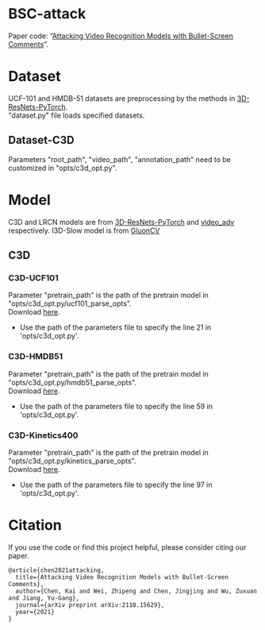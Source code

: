 # BSC-attack
Paper code: “[Attacking Video Recognition Models with Bullet-Screen Comments](https://arxiv.org/pdf/2110.15629.pdf)”.

# Dataset
UCF-101 and HMDB-51 datasets are preprocessing by the methods in [3D-ResNets-PyTorch](https://github.com/kenshohara/3D-ResNets-PyTorch).  
"dataset.py" file loads specified datasets.
## Dataset-C3D
Parameters "root_path", "video_path", "annotation_path" need to be customized in "opts/c3d_opt.py".

# Model
C3D and LRCN models are from [3D-ResNets-PyTorch](https://github.com/kenshohara/3D-ResNets-PyTorch) and [video_adv](https://github.com/yanhui002/video_adv/tree/master/models/inception) respectively. I3D-Slow model is from [GluonCV](https://cv.gluon.ai/model_zoo/action_recognition.html)

## C3D
### C3D-UCF101
Parameter "pretrain_path" is the path of the pretrain model in "opts/c3d_opt.py/ucf101_parse_opts".  
Download [here](https://drive.google.com/open?id=1DmI6QBrh7xhme0jOL-3nEutJzesHZTqp).
* Use the path of the parameters file to specify the line 21 in 'opts/c3d_opt.py'.
### C3D-HMDB51
Parameter "pretrain_path" is the path of the pretrain model in "opts/c3d_opt.py/hmdb51_parse_opts".  
Download [here](https://drive.google.com/open?id=1GWP0bAff6H6cE85J6Dz52in6JGv7QZ_u).
* Use the path of the parameters file to specify the line 59 in 'opts/c3d_opt.py'.
### C3D-Kinetics400
Parameter "pretrain_path" is the path of the pretrain model in "opts/c3d_opt.py/kinetics_parse_opts".  
Download [here](https://drive.google.com/drive/folders/1zvl89AgFAApbH0At-gMuZSeQB_LpNP-M).
* Use the path of the parameters file to specify the line 97 in 'opts/c3d_opt.py'.

# Citation
If you use the code or find this project helpful, please consider citing our paper.

```
@article{chen2021attacking,
  title={Attacking Video Recognition Models with Bullet-Screen Comments},
  author={Chen, Kai and Wei, Zhipeng and Chen, Jingjing and Wu, Zuxuan and Jiang, Yu-Gang},
  journal={arXiv preprint arXiv:2110.15629},
  year={2021}
}
```
